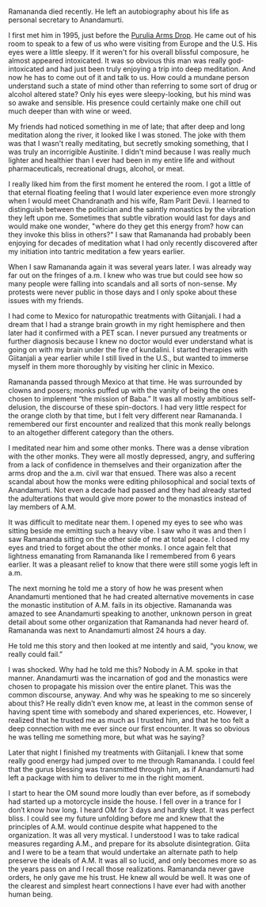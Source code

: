 Ramananda died recently.  He left an autobiography about his life as personal secretary to Anandamurti.  

I first met him in 1995, just before the <a href="http://elmisterio.org/revolutions/">Purulia Arms Drop</a>.  He came out of his room to speak to a few of us who were visiting from Europe and the U.S.  His eyes were a little sleepy.  If it weren't for his overall blissful composure, he almost appeared intoxicated.  It was so obvious this man was really god-intoxicated and had just been truly enjoying a trip into deep meditation. And now he has to come out of it and talk to us.  How could a mundane person understand such a state of mind other than referring to some sort of drug or alcohol altered state?  Only his eyes were sleepy-looking, but his mind was so awake and sensible.  His presence could certainly make one chill out much deeper than with wine or weed. 

My friends had noticed something in me of late;  that after deep and long meditation along the river, it looked like I was stoned.  The joke with them was that I wasn't really meditating, but secretly smoking something, that I was truly an incorrigible Austinite.  I didn't mind because I was really much lighter and healthier than I ever had been in my entire life and without pharmaceuticals, recreational drugs, alcohol, or meat.

I really liked him from the first moment he entered the room.  I got a little of that eternal floating feeling that I would later experience even more strongly when I would meet Chandranath and his wife, Ram Parit Devii.  I learned to distinguish between the politician and the saintly monastics by the vibration they left upon me. Sometimes that subtle vibration would last for days and would make one wonder, "where do they get this energy from?  how can they invoke this bliss in others?"  I saw that Ramananda had probably been enjoying for decades of meditation what I had only recently discovered after my initiation into tantric meditation a few years earlier.


When I saw Ramananda again it was several years later. I was already way far out on the fringes of a.m. I knew who was true but could see how so many people were falling into scandals and all sorts of non-sense. My protests were never public in those days and I only spoke about these issues with my friends.

I had come to Mexico for naturopathic treatments with Giitanjali. I had a dream that I had a strange brain growth in my right hemisphere and then later had it confirmed with a PET scan. I never pursued any treatments or further diagnosis because I knew no doctor would ever understand what is going on with my brain under the fire of kundalini. I started therapies with Giitanjali a year earlier while I still lived in the U.S., but wanted to immerse myself in them more thoroughly by visiting her clinic in Mexico.

Ramananda passed through Mexico at that time. He was surrounded by clowns and posers; monks puffed up with the vanity of being the ones chosen to implement “the mission of Baba.” It was all mostly ambitious self-delusion, the discourse of these spin-doctors. I had very little respect for the orange cloth by that time, but I felt very different near Ramananda. I remembered our first encounter and realized that this monk really belongs to an altogether different category than the others.

I meditated near him and some other monks. There was a dense vibration with the other monks. They were all mostly depressed, angry, and suffering from a lack of confidence in themselves and their organization after the arms drop and the a.m. civil war that ensued. There was also a recent scandal about how the monks were editing philosophical and social texts of Anandamurti. Not even a decade had passed and they had already started the adulterations that would give more power to the monastics instead of lay members of A.M.

It was difficult to meditate near them. I opened my eyes to see who was sitting beside me emitting such a heavy vibe. I saw who it was and then I saw Ramananda sitting on the other side of me at total peace. I closed my eyes and tried to forget about the other monks. I once again felt that lightness emanating from Ramananda like I remembered from 6 years earlier. It was a pleasant relief to know that there were still some yogis left in a.m.

The next morning he told me a story of how he was present when Anandamurti mentioned that he had created alternative movements in case the monastic institution of A.M. fails in its objective. Ramananda was amazed to see Anandamurti speaking to another, unknown person in great detail about some other organization that Ramananda had never heard of. Ramananda was next to Anandamurti almost 24 hours a day.

He told me this story and then looked at me intently and said, “you know, we really could fail.”

I was shocked. Why had he told me this? Nobody in A.M. spoke in that manner. Anandamurti was the incarnation of god and the monastics were chosen to propagate his mission over the entire planet. This was the common discourse, anyway. And why was he speaking to me so sincerely about this? He really didn’t even know me, at least in the common sense of having spent time with somebody and shared experiences, etc. However, I realized that he trusted me as much as I trusted him, and that he too felt a deep connection with me ever since our first encounter. It was so obvious he was telling me something more, but what was he saying?

Later that night I finished my treatments with Giitanjali. I knew that some really good energy had jumped over to me through Ramananda. I could feel that the gurus blessing was transmitted through him, as if Anandamurti had left a package with him to deliver to me in the right moment.

I start to hear the OM sound more loudly than ever before, as if somebody had started up a motorcycle inside the house. I fell over in a trance for I don’t know how long. I heard OM for 3 days and hardly slept. It was perfect bliss. I could see my future unfolding before me and knew that the principles of A.M. would continue despite what happened to the organization. It was all very mystical. I understood I was to take radical measures regarding A.M., and prepare for its absolute disintegration. Giita and I were to be a team that would undertake an alternate path to help preserve the ideals of A.M. It was all so lucid, and only becomes more so as the years pass on and I recall those realizations. Ramananda never gave orders, he only gave me his trust. He knew all would be well. It was one of the clearest and simplest heart connections I have ever had with another human being.


